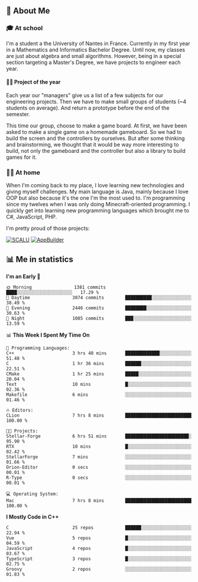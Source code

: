 ## 👀 About Me

### 🎓 At school

I'm a student a the University of Nantes in France. Currently in my first year in a Mathematics and Informatics Bachelor Degree. Until now, my classes are just about algebra and small algorithms. However, being in a special section targeting a Master's Degree, we have projects to engineer each year. 

#### 🔧🔬 Project of the year

Each year our "managers" give us a list of a few subjects for our engineering projects. Then we have to make small groups of students (~4 students on average). And return a prototype before the end of the semester.

This time our group, choose to make a game board. At first, we have been asked to make a single game on a homemade gameboard. So we had to build the screen and the controllers by ourselves. 
But after some thinking and brainstorming, we thought that it would be way more interesting to build, not only the gameboard and the controller but also a library to build games for it.

### 👨‍💻 At home

When I'm coming back to my place, I love learning new technologies and giving myself challenges. My main language is Java, mainly because I love OOP but also because it's the one I'm the most used to. I'm programming since my twelves when I was only doing Minecraft-oriented programming.  I quickly get into learning new programming languages which brought me to C#, JavaScript, PHP. 

I'm pretty proud of those projects:

[![SCALU](https://github-readme-stats.vercel.app/api/pin?username=renardfute&repo=SCALU)](https://github.com/renardfute/scalu)
[![AppBuilder](https://github-readme-stats.vercel.app/api/pin?username=pulsedev2&repo=AppBuilder)](https://github.com/pulsedev2/AppBuilder)

## 📊 Me in statistics
<!--START_SECTION:waka-->
**I'm an Early 🐤** 

```text
🌞 Morning                1381 commits        ████░░░░░░░░░░░░░░░░░░░░░   17.29 % 
🌆 Daytime                3074 commits        ██████████░░░░░░░░░░░░░░░   38.49 % 
🌃 Evening                2446 commits        ████████░░░░░░░░░░░░░░░░░   30.63 % 
🌙 Night                  1085 commits        ███░░░░░░░░░░░░░░░░░░░░░░   13.59 % 
```


📊 **This Week I Spent My Time On** 

```text
💬 Programming Languages: 
C++                      3 hrs 40 mins       █████████████░░░░░░░░░░░░   51.48 % 
C                        1 hr 36 mins        ██████░░░░░░░░░░░░░░░░░░░   22.51 % 
CMake                    1 hr 25 mins        █████░░░░░░░░░░░░░░░░░░░░   20.04 % 
Text                     10 mins             █░░░░░░░░░░░░░░░░░░░░░░░░   02.36 % 
Makefile                 6 mins              ░░░░░░░░░░░░░░░░░░░░░░░░░   01.46 % 

🔥 Editors: 
CLion                    7 hrs 8 mins        █████████████████████████   100.00 % 

🐱‍💻 Projects: 
Stellar-Forge            6 hrs 51 mins       ████████████████████████░   95.90 % 
RTX                      10 mins             █░░░░░░░░░░░░░░░░░░░░░░░░   02.42 % 
StellarForge             7 mins              ░░░░░░░░░░░░░░░░░░░░░░░░░   01.66 % 
Orion-Editor             0 secs              ░░░░░░░░░░░░░░░░░░░░░░░░░   00.01 % 
R-Type                   0 secs              ░░░░░░░░░░░░░░░░░░░░░░░░░   00.01 % 

💻 Operating System: 
Mac                      7 hrs 8 mins        █████████████████████████   100.00 % 
```

**I Mostly Code in C++** 

```text
C                        25 repos            ██████░░░░░░░░░░░░░░░░░░░   22.94 % 
Vue                      5 repos             █░░░░░░░░░░░░░░░░░░░░░░░░   04.59 % 
JavaScript               4 repos             █░░░░░░░░░░░░░░░░░░░░░░░░   03.67 % 
TypeScript               3 repos             █░░░░░░░░░░░░░░░░░░░░░░░░   02.75 % 
Groovy                   2 repos             ░░░░░░░░░░░░░░░░░░░░░░░░░   01.83 % 
```




<!--END_SECTION:waka-->
